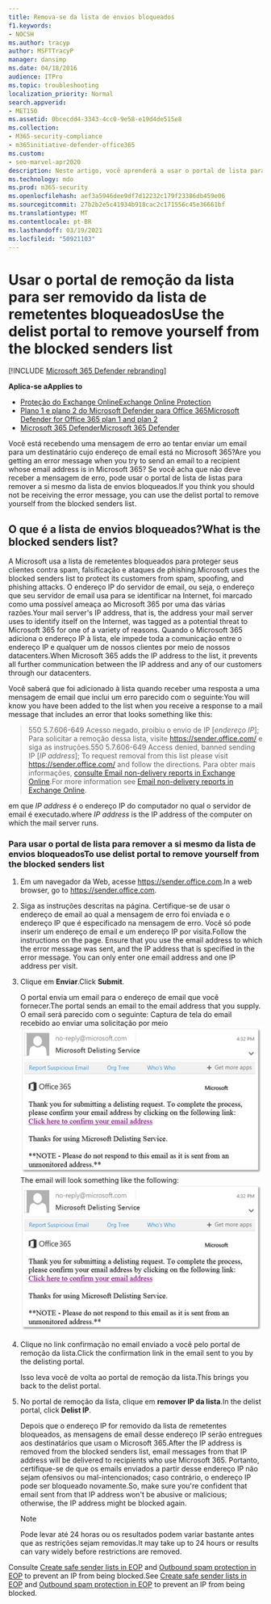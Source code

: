 ```yaml
---
title: Remova-se da lista de envios bloqueados
f1.keywords:
- NOCSH
ms.author: tracyp
author: MSFTTracyP
manager: dansimp
ms.date: 04/18/2016
audience: ITPro
ms.topic: troubleshooting
localization_priority: Normal
search.appverid:
- MET150
ms.assetid: 0bcecdd4-3343-4cc0-9e58-e19d4de515e8
ms.collection:
- M365-security-compliance
- m365initiative-defender-office365
ms.custom:
- seo-marvel-apr2020
description: Neste artigo, você aprenderá a usar o portal de lista para remover a si mesmo da lista de envios bloqueados do Microsoft 365.
ms.technology: mdo
ms.prod: m365-security
ms.openlocfilehash: aef3a5946dee9df7d12232c179f23386db459e06
ms.sourcegitcommit: 27b2b2e5c41934b918cac2c171556c45e36661bf
ms.translationtype: MT
ms.contentlocale: pt-BR
ms.lasthandoff: 03/19/2021
ms.locfileid: "50921103"
---
```

# <a name="use-the-delist-portal-to-remove-yourself-from-the-blocked-senders-list"></a><span data-ttu-id="0f80c-103">Usar o portal de remoção da lista para ser removido da lista de remetentes bloqueados</span><span class="sxs-lookup"><span data-stu-id="0f80c-103">Use the delist portal to remove yourself from the blocked senders list</span></span>

[!INCLUDE [Microsoft 365 Defender rebranding](../includes/microsoft-defender-for-office.md)]

<span data-ttu-id="0f80c-104">**Aplica-se a**</span><span class="sxs-lookup"><span data-stu-id="0f80c-104">**Applies to**</span></span>
- [<span data-ttu-id="0f80c-105">Proteção do Exchange Online</span><span class="sxs-lookup"><span data-stu-id="0f80c-105">Exchange Online Protection</span></span>](exchange-online-protection-overview.md)
- [<span data-ttu-id="0f80c-106">Plano 1 e plano 2 do Microsoft Defender para Office 365</span><span class="sxs-lookup"><span data-stu-id="0f80c-106">Microsoft Defender for Office 365 plan 1 and plan 2</span></span>](office-365-atp.md)
- [<span data-ttu-id="0f80c-107">Microsoft 365 Defender</span><span class="sxs-lookup"><span data-stu-id="0f80c-107">Microsoft 365 Defender</span></span>](../mtp/microsoft-threat-protection.md)

<span data-ttu-id="0f80c-108">Você está recebendo uma mensagem de erro ao tentar enviar um email para um destinatário cujo endereço de email está no Microsoft 365?</span><span class="sxs-lookup"><span data-stu-id="0f80c-108">Are you getting an error message when you try to send an email to a recipient whose email address is in Microsoft 365?</span></span> <span data-ttu-id="0f80c-109">Se você acha que não deve receber a mensagem de erro, pode usar o portal de lista de listas para remover a si mesmo da lista de envios bloqueados.</span><span class="sxs-lookup"><span data-stu-id="0f80c-109">If you think you should not be receiving the error message, you can use the delist portal to remove yourself from the blocked senders list.</span></span>

## <a name="what-is-the-blocked-senders-list"></a><span data-ttu-id="0f80c-110">O que é a lista de envios bloqueados?</span><span class="sxs-lookup"><span data-stu-id="0f80c-110">What is the blocked senders list?</span></span>

<span data-ttu-id="0f80c-111">A Microsoft usa a lista de remetentes bloqueados para proteger seus clientes contra spam, falsificação e ataques de phishing.</span><span class="sxs-lookup"><span data-stu-id="0f80c-111">Microsoft uses the blocked senders list to protect its customers from spam, spoofing, and phishing attacks.</span></span> <span data-ttu-id="0f80c-112">O endereço IP do servidor de email, ou seja, o endereço que seu servidor de email usa para se identificar na Internet, foi marcado como uma possível ameaça ao Microsoft 365 por uma das várias razões.</span><span class="sxs-lookup"><span data-stu-id="0f80c-112">Your mail server's IP address, that is, the address your mail server uses to identify itself on the Internet, was tagged as a potential threat to Microsoft 365 for one of a variety of reasons.</span></span> <span data-ttu-id="0f80c-113">Quando o Microsoft 365 adiciona o endereço IP à lista, ele impede toda a comunicação entre o endereço IP e qualquer um de nossos clientes por meio de nossos datacenters.</span><span class="sxs-lookup"><span data-stu-id="0f80c-113">When Microsoft 365 adds the IP address to the list, it prevents all further communication between the IP address and any of our customers through our datacenters.</span></span>

<span data-ttu-id="0f80c-114">Você saberá que foi adicionado à lista quando receber uma resposta a uma mensagem de email que inclui um erro parecido com o seguinte:</span><span class="sxs-lookup"><span data-stu-id="0f80c-114">You will know you have been added to the list when you receive a response to a mail message that includes an error that looks something like this:</span></span>

> <span data-ttu-id="0f80c-115">550 5.7.606-649 Acesso negado, proibiu o envio de IP [_endereço IP_]; Para solicitar a remoção dessa lista, visite <https://sender.office.com/> e siga as instruções.</span><span class="sxs-lookup"><span data-stu-id="0f80c-115">550 5.7.606-649 Access denied, banned sending IP [_IP address_]; To request removal from this list please visit <https://sender.office.com/> and follow the directions.</span></span> <span data-ttu-id="0f80c-116">Para obter mais informações, [consulte Email non-delivery reports in Exchange Online](/Exchange/mail-flow-best-practices/non-delivery-reports-in-exchange-online/non-delivery-reports-in-exchange-online).</span><span class="sxs-lookup"><span data-stu-id="0f80c-116">For more information see [Email non-delivery reports in Exchange Online](/Exchange/mail-flow-best-practices/non-delivery-reports-in-exchange-online/non-delivery-reports-in-exchange-online).</span></span>

<span data-ttu-id="0f80c-117">em que  _IP address_ é o endereço IP do computador no qual o servidor de email é executado.</span><span class="sxs-lookup"><span data-stu-id="0f80c-117">where  _IP address_ is the IP address of the computer on which the mail server runs.</span></span>

### <a name="to-use-delist-portal-to-remove-yourself-from-the-blocked-senders-list"></a><span data-ttu-id="0f80c-118">Para usar o portal de lista para remover a si mesmo da lista de envios bloqueados</span><span class="sxs-lookup"><span data-stu-id="0f80c-118">To use delist portal to remove yourself from the blocked senders list</span></span>

1. <span data-ttu-id="0f80c-119">Em um navegador da Web, acesse <https://sender.office.com>.</span><span class="sxs-lookup"><span data-stu-id="0f80c-119">In a web browser, go to <https://sender.office.com>.</span></span>

2. <span data-ttu-id="0f80c-p104">Siga as instruções descritas na página. Certifique-se de usar o endereço de email ao qual a mensagem de erro foi enviada e o endereço IP que é especificado na mensagem de erro. Você só pode inserir um endereço de email e um endereço IP por visita.</span><span class="sxs-lookup"><span data-stu-id="0f80c-p104">Follow the instructions on the page. Ensure that you use the email address to which the error message was sent, and the IP address that is specified in the error message. You can only enter one email address and one IP address per visit.</span></span>

3. <span data-ttu-id="0f80c-123">Clique em **Enviar**.</span><span class="sxs-lookup"><span data-stu-id="0f80c-123">Click **Submit**.</span></span>

    <span data-ttu-id="0f80c-124">O portal envia um email para o endereço de email que você fornecer.</span><span class="sxs-lookup"><span data-stu-id="0f80c-124">The portal sends an email to the email address that you supply.</span></span> <span data-ttu-id="0f80c-125">O email será parecido com o seguinte: Captura de tela do email recebido ao enviar uma solicitação por meio ![ do portal de lista de espera](../../media/bf13e4f7-f68c-4e46-baa7-b6ab4cfc13f3.png)</span><span class="sxs-lookup"><span data-stu-id="0f80c-125">The email will look something like the following: ![Screenshot of email received when you submit a request through the delist portal](../../media/bf13e4f7-f68c-4e46-baa7-b6ab4cfc13f3.png)</span></span>

4. <span data-ttu-id="0f80c-126">Clique no link confirmação no email enviado a você pelo portal de remoção da lista.</span><span class="sxs-lookup"><span data-stu-id="0f80c-126">Click the confirmation link in the email sent to you by the delisting portal.</span></span>

    <span data-ttu-id="0f80c-127">Isso leva você de volta ao portal de remoção da lista.</span><span class="sxs-lookup"><span data-stu-id="0f80c-127">This brings you back to the delist portal.</span></span>

5. <span data-ttu-id="0f80c-128">No portal de remoção da lista, clique em **remover IP da lista**.</span><span class="sxs-lookup"><span data-stu-id="0f80c-128">In the delist portal, click **Delist IP**.</span></span>

    <span data-ttu-id="0f80c-129">Depois que o endereço IP for removido da lista de remetentes bloqueados, as mensagens de email desse endereço IP serão entregues aos destinatários que usam o Microsoft 365.</span><span class="sxs-lookup"><span data-stu-id="0f80c-129">After the IP address is removed from the blocked senders list, email messages from that IP address will be delivered to recipients who use Microsoft 365.</span></span> <span data-ttu-id="0f80c-130">Portanto, certifique-se de que os emails enviados a partir desse endereço IP não sejam ofensivos ou mal-intencionados; caso contrário, o endereço IP pode ser bloqueado novamente.</span><span class="sxs-lookup"><span data-stu-id="0f80c-130">So, make sure you're confident that email sent from that IP address won't be abusive or malicious; otherwise, the IP address might be blocked again.</span></span>

    > [!NOTE]
    > <span data-ttu-id="0f80c-131">Pode levar até 24 horas ou os resultados podem variar bastante antes que as restrições sejam removidas.</span><span class="sxs-lookup"><span data-stu-id="0f80c-131">It may take up to 24 hours or results can vary widely before restrictions are removed.</span></span>

<span data-ttu-id="0f80c-132">Consulte [Create safe sender lists in EOP](create-safe-sender-lists-in-office-365.md) and [Outbound spam protection in EOP](outbound-spam-controls.md) to prevent an IP from being blocked.</span><span class="sxs-lookup"><span data-stu-id="0f80c-132">See [Create safe sender lists in EOP](create-safe-sender-lists-in-office-365.md) and [Outbound spam protection in EOP](outbound-spam-controls.md) to prevent an IP from being blocked.</span></span>